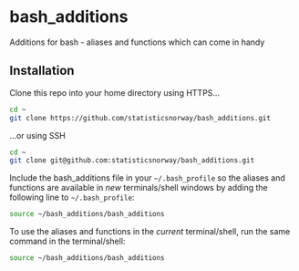 # bash_additions
Additions for bash - aliases and functions which can come in handy

## Installation
Clone this repo into your home directory using HTTPS...
```bash
cd ~
git clone https://github.com/statisticsnorway/bash_additions.git
```
...or using SSH
```bash
cd ~
git clone git@github.com:statisticsnorway/bash_additions.git
```

Include the bash_additions file in your `~/.bash_profile` so the aliases and functions are available in *new* terminals/shell windows by adding the following line to `~/.bash_profile`:
```bash
source ~/bash_additions/bash_additions
```

To use the aliases and functions in the *current* terminal/shell, run the same command in the terminal/shell:
```bash
source ~/bash_additions/bash_additions
```
